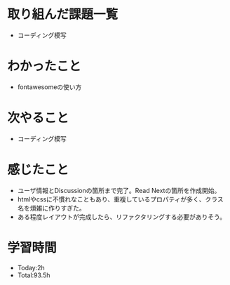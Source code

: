 # 取り組んだ課題一覧
- コーディング模写

# わかったこと
- fontawesomeの使い方

# 次やること
- コーディング模写

# 感じたこと
- ユーザ情報とDiscussionの箇所まで完了。Read Nextの箇所を作成開始。
- htmlやcssに不慣れなこともあり、重複しているプロパティが多く、クラス名を煩雑に作りすぎた。
- ある程度レイアウトが完成したら、リファクタリングする必要がありそう。

# 学習時間
- Today:2h
- Total:93.5h
